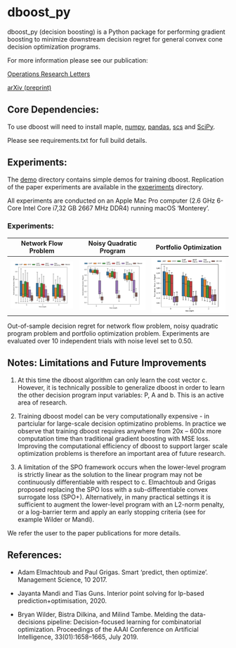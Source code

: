 # dboost_py
dboost_py (decision boosting) is a Python package for performing gradient boosting to minimize downstream decision regret for general convex cone decision optimization programs.

For more information please see our publication:

[Operations Research Letters](https://www.sciencedirect.com/science/article/abs/pii/S016763772200178X)

[arXiv (preprint)](https://arxiv.org/abs/2204.06895)


## Core Dependencies:
To use dboost will need to install maple, [numpy](https://numpy.org), [pandas](https://pandas.pydata.org), [scs](https://www.cvxgrp.org/scs/) and [SciPy](https://scipy.org).

Please see requirements.txt for full build details.


## Experiments:
The [demo](demo) directory contains simple demos for training dboost. Replication of the paper experiments are available in the [experiments](experiments) directory.

All experiments are conducted on an Apple Mac Pro computer (2.6 GHz 6-Core Intel Core i7,32 GB 2667 MHz DDR4) running macOS ‘Monterey’.

### Experiments:
Network Flow Problem       |  Noisy Quadratic Program   | Portfolio Optimization    
:-------------------------:|:-------------------------:|:-------------------------:
![network flow](/images/network_noise_0_5.png)  |  ![quadratic program](/images/qp_noise_0_5.png) |  ![quadratic program](/images/popt_noise_0_5.png)


Out-of-sample decision regret for network flow problem, noisy quadratic program problem and portfolio optimization problem.  Experiments are evaluated over 10 independent trials with  noise level set to 0.50.


## Notes: Limitations and Future Improvements
1. At this time the dboost algorithm can only learn the cost vector c. However, it is technically possible to generalize dboost in order to learn the other decision program input variables: P, A and b. This is an active area of research.

2. Training dboost model can be very computationally expensive - in partciular for large-scale decision optimizatino problems. In practice we observe that training dboost requires anywhere from 20x – 600x more computation time than traditional gradient boosting with MSE loss. Improving the computational efficiency of dboost to support larger scale optimization problems is therefore an important area of future research.

3. A limitation of the SPO framework occurs when the lower-level program is strictly linear as the solution to the linear program may not be continuously differentiable with respect to c. Elmachtoub and Grigas proposed replacing the SPO loss with a sub-differentiable convex surrogate loss (SPO+). Alternatively, in many practical settings it is sufficient to augment the lower-level program with an L2-norm penalty, or a log-barrier term and apply an early stopping criteria (see for example Wilder or Mandi).

We refer the user to the paper publications for more details.

## References:
* Adam Elmachtoub and Paul Grigas. Smart ‘predict, then optimize’. Management Science, 10 2017.

* Jayanta Mandi and Tias Guns. Interior point solving for lp-based prediction+optimisation, 2020.

* Bryan Wilder, Bistra Dilkina, and Milind Tambe. Melding the data-decisions pipeline: Decision-focused learning for combinatorial optimization. Proceedings of the AAAI Conference on Artificial Intelligence, 33(01):1658–1665, July 2019.
